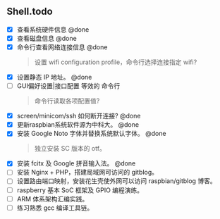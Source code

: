 ## Shell.todo
- [x] 查看系统硬件信息 @done  
- [x] 查看磁盘信息 @done  
- [x] 命令行查看网络连接信息 @done  
	> 设置 wifi configuration profile，命令行选择连接指定 wifi?  
- [x] 设置静态 IP 地址。 @done  
- [ ] GUI偏好设置|接口配置 等效的 命令行  
	> 命令行读取各项配置值?    
- [x] screen/minicom/ssh 如何断开连接? @done  
- [x] 更新raspbian系统软件源为中科大。 @done  
- [x] 安装 Google Noto 字体并替换系统默认字体。 @done  
	> 独立安装 SC 版本的 otf。  
- [x] 安装 fcitx 及 Google 拼音输入法。 @done  
- [ ] 安装 Nginx + PHP，搭建局域网可访问的 gitblog。  
- [ ] 设置路由端口映射，安装花生壳使外网可以访问 raspbian/gitblog 博客。  
- [ ] raspberry 基本 SoC 框架及 GPIO 编程演练。  
- [ ] ARM 体系架构汇编实践。  
- [ ] 练习熟悉 gcc 编译工具链。  
